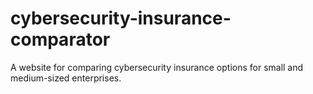 # cybersecurity-insurance-comparator
A website for comparing cybersecurity insurance options for small and medium-sized enterprises.
